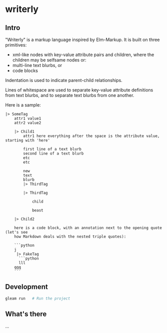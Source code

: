 # writerly

## Intro

"Writerly" is a markup language inspired by Elm-Markup. It is built
on three primitives:

- xml-like nodes with key-value attribute pairs and children, where the children may be selfsame nodes or:
- multi-line text blurbs, or
- code blocks

Indentation is used to indicate parent-child relationships.

Lines of whitespace are used to separate key-value attribute definitions from text blurbs, and to separate
text blurbs from one another.

Here is a sample:

```
|> SomeTag
    attr1 value1
    attr2 value2

    |> Child1
        attr1 here everything after the space is the attribute value, starting with 'here'

        first line of a text blurb
        second line of a text blurb
        etc
        etc

        new
        text
        blurb
        |> ThirdTag

        |> ThirdTag

            child

            beast
  
    |> Child2

    here is a code block, with an annotation next to the opening quote (let's see
    how Markdown deals with the nested triple quotes):

    ```python
    j
     |> FakeTag
      ```python
      lll
    qqq
    ```
```

## Development

```sh
gleam run   # Run the project
```

## What's there

...